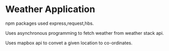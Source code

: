 # Weather Application

npm packages used express,request,hbs.

Uses asynchronous programming to fetch weather from weather stack api.

Uses mapbox api to convet a given location to co-ordinates.
